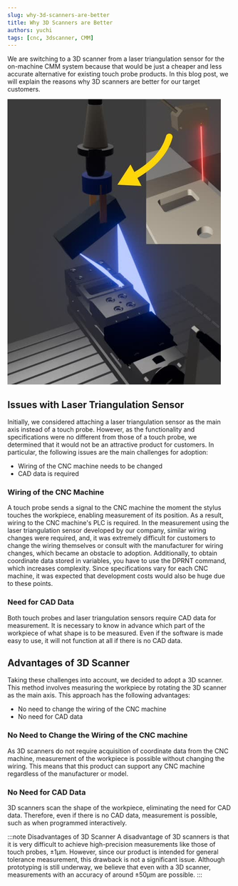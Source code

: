 ```yaml
---
slug: why-3d-scanners-are-better
title: Why 3D Scanners are Better
authors: yuchi
tags: [cnc, 3dscanner, CMM]
---
```


We are switching to a 3D scanner from a laser triangulation sensor for the on-machine CMM system because that would be just a cheaper and less accurate alternative for existing touch probe products. 
In this blog post, we will explain the reasons why 3D scanners are better for our target customers.

![3d scanner prototype](laser-triangulation-sensor-to-3dscanner.jpg)

<!--truncate-->

## Issues with Laser Triangulation Sensor
Initially, we considered attaching a laser triangulation sensor as the main axis instead of a touch probe. However, as the functionality and specifications were no different from those of a touch probe, we determined that it would not be an attractive product for customers.
In particular, the following issues are the main challenges for adoption:

- Wiring of the CNC machine needs to be changed
- CAD data is required


### Wiring of the CNC Machine
A touch probe sends a signal to the CNC machine the moment the stylus touches the workpiece, enabling measurement of its position. 
As a result, wiring to the CNC machine's PLC is required.
In the measurement using the laser triangulation sensor developed by our company, similar wiring changes were required, 
and, it was extremely difficult for customers to change the wiring themselves or consult with the manufacturer for wiring changes, which became an obstacle to adoption.
Additionally, to obtain coordinate data stored in variables, you have to use the DPRNT command, which increases complexity.
Since specifications vary for each CNC machine, it was expected that development costs would also be huge due to these points.

### Need for CAD Data
Both touch probes and laser triangulation sensors require CAD data for measurement.
It is necessary to know in advance which part of the workpiece of what shape is to be measured.
Even if the software is made easy to use, it will not function at all if there is no CAD data.

## Advantages of 3D Scanner
Taking these challenges into account, we decided to adopt a 3D scanner.
This method involves measuring the workpiece by rotating the 3D scanner as the main axis.
This approach has the following advantages:

- No need to change the wiring of the CNC machine
- No need for CAD data

### No Need to Change the Wiring of the CNC machine
As 3D scanners do not require acquisition of coordinate data from the CNC machine, measurement of the workpiece is possible without changing the wiring.
This means that this product can support any CNC machine regardless of the manufacturer or model.

### No Need for CAD Data
3D scanners scan the shape of the workpiece, eliminating the need for CAD data.
Therefore, even if there is no CAD data, measurement is possible, such as when programmed interactively.

:::note Disadvantages of 3D Scanner
A disadvantage of 3D scanners is that it is very difficult to achieve high-precision measurements like those of touch probes, ±1µm.
However, since our product is intended for general tolerance measurement, this drawback is not a significant issue.
Although prototyping is still underway, we believe that even with a 3D scanner, measurements with an accuracy of around ±50µm are possible.
:::